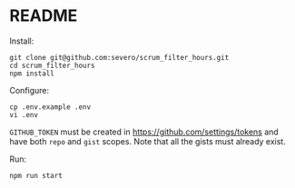# README

Install:

```
git clone git@github.com:severo/scrum_filter_hours.git
cd scrum_filter_hours
npm install
```

Configure:

```
cp .env.example .env
vi .env
```

`GITHUB_TOKEN` must be created in https://github.com/settings/tokens and have both `repo` and `gist` scopes. Note that all the gists must already exist.

Run:

```
npm run start
```
